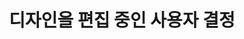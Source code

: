 ---
layout: default
title: 디자인을 편집 중인 사용자 결정
nav_order: 2
permalink: /docs/assemblies/design_reservation/determine_who_is_editing_a_design
parent: 디자인 예약
grand_parent: 조립품
---